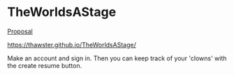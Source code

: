 # TheWorldsAStage

[Proposal](proposal.md)

https://thawster.github.io/TheWorldsAStage/

Make an account and sign in. Then you can keep track of your 'clowns' with the create resume button.